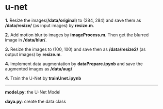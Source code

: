 # u-net
**1.** Resize the images(**/data/original**) to (284, 284)  and save them as **/data/resize/** (as input images) by **resize.m**.

**2.** Add motion blur to images by **imageProcess.m**. Then get the blurred image in **/data/blur/**.

**3.** Resize the images to (100, 100) and save then as **/data/resize2/** (as output images) by **resize.m**.

**4.** Implement data augmentation by **dataPrepare.ipynb** and save the augmented images as **/data/aug/**

**4.** Train the U-Net by **trainUnet.ipynb**

---

**model.py**: the U-Net Model

**daya.py**: create the data class

